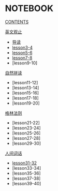 # NOTEBOOK

[CONTENTS](navigation.md)

[英文观止]()

*   [导读](english/lesson1-2.md)
*   [lesson3-4](english/lesson3-4.md)
*   [lesson5-6](english/lesson5-6.md)
*   [lesson7-8](english/lesson7-8.md)
*   [lesson9-10]

[自然拼读]()

*   [lesson11-12]
*   [lesson13-14]
*   [lesson15-16]
*   [lesson17-18]
*   [lesson19-20]

[格林法则 ]()

*   [lesson21-22]
*   [lesson23-24]
*   [lesson25-26]
*   [lesson27-28]
*   [lesson29-30]

[人间词话]()

*   [lesson31-32](english/人间词话1.md)
*   [lesson33-34]
*   [lesson35-36]
*   [lesson37-38]
*   [lesson39-40]
